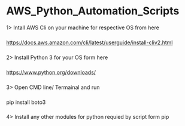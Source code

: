 # AWS_Python_Automation_Scripts

1> Intall AWS Cli on your machine for respective OS from here 

###
https://docs.aws.amazon.com/cli/latest/userguide/install-cliv2.html
###

2> Install Python 3 for your OS form here 

###
https://www.python.org/downloads/
###

3> Open CMD line/ Termainal and run 

###
pip install boto3
###

4> Install any other modules for python requied by script form pip
